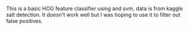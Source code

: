 This is a basic HOG feature classifier using and svm, data is from kaggle salt detection.
It doesn't work well but I was hoping to use it to filter out false positives.
